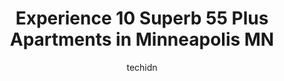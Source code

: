 ---
layout: ampstory
image: https://i0.wp.com/www.depkes.org/wp-content/uploads/2023/06/55-plus-apartments-0-in-minneapolis-mn-1685765352.jpeg?resize=640,853
author: techidn
featured: false
description: Discover the impressive array of 55 Plus Apartments options in Minneapolis MN, where you can find 10 of the largest 55 Plus Apartments establishments in the area. From renowned classics to h
title: Experience 10 Superb 55 Plus Apartments in Minneapolis MN
cover:
   title: Experience 10 Superb 55 Plus Apartments in Minneapolis MN
   subtitle: Rickpate
   background: https://www.depkes.org/wp-content/uploads/2023/06/55-plus-apartments-0-in-minneapolis-mn-1685765352.jpeg

pages: 
 - layout: thirds
   top: <h1>#1 Nokomis Square Cooperative Senior Living Community</h1>
   bottom: "<p>The inside is like a museum.  Nice place to meet others.</p>"
   background: https://www.depkes.org/wp-content/uploads/2023/06/55-plus-apartments-1-in-minneapolis-mn-1685765352.jpeg
   backgroundblur: true
 - layout: thirds
   top: <h1>#2 The Kenwood</h1>
   bottom: "<p>I posted a review about a year ago extolling the virtues of The Kenwood and how happy my mother was there. At that time, she had been living at The Kenwood for a few mont</p>"
   background: https://www.depkes.org/wp-content/uploads/2023/06/55-plus-apartments-2-in-minneapolis-mn-1685765353.jpeg
   cta:
      link: https://www.depkes.org/blog/experience-10-superb-55-plus-apartments-in-minneapolis-mn/
      text: Experience 10 Superb 55 Plus Apartments in Minneapolis MN
 - layout: thirds
   top: <h1>#3 The Legends at Silver Lake Village 55+ Apartments</h1>
   bottom: "<p>2500 38th Ave NE, St Anthony, MN 55421, United States</p>"
   background: https://www.depkes.org/wp-content/uploads/2023/06/55-plus-apartments-3-in-minneapolis-mn-1685765353.jpeg
   cta:
      link: https://www.depkes.org/blog/experience-10-superb-55-plus-apartments-in-minneapolis-mn/
      text: Experience 10 Superb 55 Plus Apartments in Minneapolis MN
 - layout: thirds
   top: <h1>#4 Broadway Court Senior Apartments</h1>
   bottom: "<p>4600 41st Ave N, Minneapolis, MN 55422, United States</p>"
   background: https://images.unsplash.com/photo-1557672172-298e090bd0f1?ixlib=rb-4.0.3&ixid=MnwxMjA3fDB8MHxwaG90by1wYWdlfHx8fGVufDB8fHx8&auto=format&fit=crop&w=640&h=853&q=80
   cta:
      link: https://www.depkes.org/blog/experience-10-superb-55-plus-apartments-in-minneapolis-mn/
      text: Experience 10 Superb 55 Plus Apartments in Minneapolis MN
 - layout: thirds
   top: <h1>#5 Augustana Apartments of Minneapolis</h1>
   bottom: "<p>1510 11th Ave S, Minneapolis, MN 55404, United States</p>"
   background: https://images.unsplash.com/photo-1599422314077-f4dfdaa4cd09?ixlib=rb-4.0.3&ixid=MnwxMjA3fDB8MHxwaG90by1wYWdlfHx8fGVufDB8fHx8&auto=format&fit=crop&w=640&h=853&q=80
   cta:
      link: https://www.depkes.org/blog/experience-10-superb-55-plus-apartments-in-minneapolis-mn/
      text: Experience 10 Superb 55 Plus Apartments in Minneapolis MN
 - layout: thirds
   top: <h1>#6 Cavanagh Senior Apartments</h1>
   bottom: "<p>5401 51st Ave N, Crystal, MN 55429, United States</p>"
   background: https://images.unsplash.com/photo-1618005182384-a83a8bd57fbe?ixlib=rb-4.0.3&ixid=MnwxMjA3fDB8MHxwaG90by1wYWdlfHx8fGVufDB8fHx8&auto=format&fit=crop&w=640&h=853&q=80
   cta:
      link: https://www.depkes.org/blog/experience-10-superb-55-plus-apartments-in-minneapolis-mn/
      text: Experience 10 Superb 55 Plus Apartments in Minneapolis MN
 - layout: thirds
   top: <h1>#7 Ebenezer Tower Apartments</h1>
   bottom: "<p>2523 Portland Ave S, Minneapolis, MN 55404, United States</p>"
   background: https://images.unsplash.com/photo-1567360425618-1594206637d2?ixlib=rb-4.0.3&ixid=MnwxMjA3fDB8MHxwaG90by1wYWdlfHx8fGVufDB8fHx8&auto=format&fit=crop&w=640&h=853&q=80
   cta:
      link: https://www.depkes.org/blog/experience-10-superb-55-plus-apartments-in-minneapolis-mn/
      text: Experience 10 Superb 55 Plus Apartments in Minneapolis MN
 - layout: thirds
   middle: Continue reading...
   background: https://images.unsplash.com/photo-1580610447943-1bfbef5efe07?ixlib=rb-4.0.3&ixid=MnwxMjA3fDB8MHxwaG90by1wYWdlfHx8fGVufDB8fHx8&auto=format&fit=crop&w=640&h=853&q=80
   cta:
      link: https://www.depkes.org/blog/experience-10-superb-55-plus-apartments-in-minneapolis-mn/
      text: Experience 10 Superb 55 Plus Apartments in Minneapolis MN
      
---